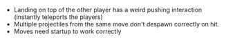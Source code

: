 - Landing on top of the other player has a weird pushing interaction (instantly teleports the players)
- Multiple projectiles from the same move don't despawn correctly on hit.
- Moves need startup to work correctly
